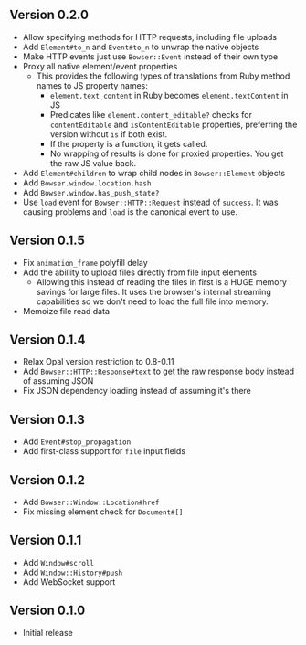 ## Version 0.2.0

- Allow specifying methods for HTTP requests, including file uploads
- Add `Element#to_n` and `Event#to_n` to unwrap the native objects
- Make HTTP events just use `Bowser::Event` instead of their own type
- Proxy all native element/event properties
  - This provides the following types of translations from Ruby method names to JS property names:
    - `element.text_content` in Ruby becomes `element.textContent` in JS
    - Predicates like `element.content_editable?` checks for `contentEditable` and `isContentEditable` properties, preferring the version without `is` if both exist.
    - If the property is a function, it gets called.
    - No wrapping of results is done for proxied properties. You get the raw JS value back.
- Add `Element#children` to wrap child nodes in `Bowser::Element` objects
- Add `Bowser.window.location.hash`
- Add `Bowser.window.has_push_state?`
- Use `load` event for `Bowser::HTTP::Request` instead of `success`. It was causing problems and `load` is the canonical event to use.

## Version 0.1.5

- Fix `animation_frame` polyfill delay
- Add the abillity to upload files directly from file input elements
  - Allowing this instead of reading the files in first is a HUGE memory savings for large files. It uses the browser's internal streaming capabilities so we don't need to load the full file into memory.
- Memoize file read data

## Version 0.1.4

- Relax Opal version restriction to 0.8-0.11
- Add `Bowser::HTTP::Response#text` to get the raw response body instead of assuming JSON
- Fix JSON dependency loading instead of assuming it's there

## Version 0.1.3

- Add `Event#stop_propagation`
- Add first-class support for `file` input fields

## Version 0.1.2

- Add `Bowser::Window::Location#href`
- Fix missing element check for `Document#[]`

## Version 0.1.1

- Add `Window#scroll`
- Add `Window::History#push`
- Add WebSocket support

## Version 0.1.0

- Initial release
